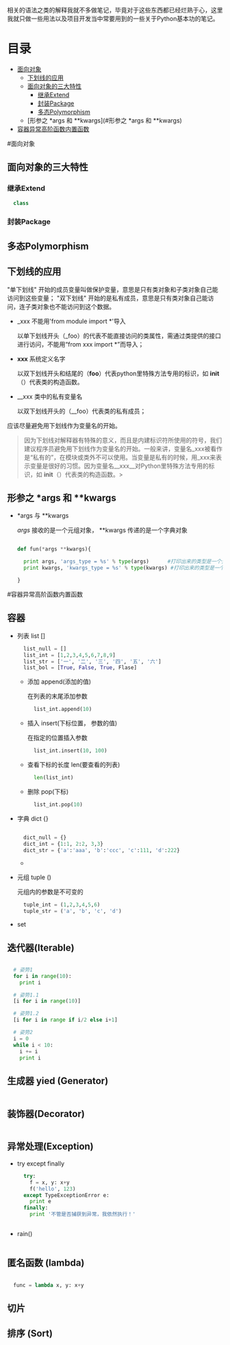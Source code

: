 相关的语法之类的解释我就不多做笔记，毕竟对于这些东西都已经烂熟于心，这里我就只做一些用法以及项目开发当中常要用到的一些关于Python基本功的笔记。
# 目录
  * [面向对象](#面向对象)
    * [下划线的应用](#下滑线的应用)
    * [面向对象的三大特性](#面向对象的三大特性)
      * [继承Extend](#继承Extend)
      * [封装Package](#封装Package)
      * [多态Polymorphism](#多态Polymorphism)
    * [形参之 *args 和 **kwargs](#形参之 *args 和 **kwargs)
  * [容器异常高阶函数内置函数](*容器异常高阶函数内置函数) 

#面向对象
  
## 面向对象的三大特性

### 继承Extend

 ```python
   class 
 ```

### 封装Package

## 多态Polymorphism

## 下划线的应用

  "单下划线" 开始的成员变量叫做保护变量，意思是只有类对象和子类对象自己能访问到这些变量；
  "双下划线" 开始的是私有成员，意思是只有类对象自己能访问，连子类对象也不能访问到这个数据。
  
  * _xxx  不能用'from module import *'导入
    
    以单下划线开头（_foo）的代表不能直接访问的类属性，需通过类提供的接口进行访问，不能用“from xxx import *”而导入；
  
  * __xxx__ 系统定义名字
    
    以双下划线开头和结尾的（__foo__）代表python里特殊方法专用的标识，如 __init__（）代表类的构造函数。
  
  * __xxx 类中的私有变量名
    
    以双下划线开头的（__foo）代表类的私有成员；

  应该尽量避免用下划线作为变量名的开始。

  > 因为下划线对解释器有特殊的意义，而且是内建标识符所使用的符号，我们建议程序员避免用下划线作为变量名的开始。一般来讲，变量名_xxx被看作是“私有的”，在模块或类外不可以使用。当变量是私有的时候，用_xxx来表示变量是很好的习惯。因为变量名__xxx__对Python里特殊方法专用的标识，如 __init__（）代表类的构造函数。>
  

  
## 形参之 *args 和 **kwargs

  * *args 与 **kwargs

    *args* 接收的是一个元组对象， **kwargs 传递的是一个字典对象

    ```python

    def fun(*args **kwargs){

      print args, 'args_type = %s' % type(args)      #打印出来的类型是一个元组对象
      print kwargs, 'kwargs_type = %s' % type(kwargs) #打印出来的类型是一个字典对象

    }

    ```  



#容器异常高阶函数内置函数

## 容器

  * 列表 list  []
      
    ```python
      list_null = []
      list_int = [1,2,3,4,5,6,7,8,9]
      list_str = ['一', '二', '三', '四', '五', '六']
      list_bol = [True, False, True, Flase]
    ```

    * 添加 append(添加的值) 

      在列表的末尾添加参数

      ```python
        list_int.append(10)
      ```
    
    * 插入 insert(下标位置， 参数的值)

      在指定的位置插入参数

      ```python
        list_int.insert(10, 100)
      ```
    
    * 查看下标的长度 len(要查看的列表)

      ```python
        len(list_int)
      ```

    * 删除 pop(下标)

      ```python
        list_int.pop(10)
      ```

  * 字典 dict  {}
  
    ```python

      dict_null = {}
      dict_int = {1:1, 2:2, 3,3}
      dict_str = {'a':'aaa', 'b':'ccc', 'c':111, 'd':222}

    ```

    *  

  * 元组 tuple ()

    元组内的参数是不可变的

    ```python
      tuple_int = (1,2,3,4,5,6)
      tuple_str = ('a', 'b', 'c', 'd')
    ```



  * set 




## 迭代器(Iterable)

 ```python

   # 姿势1
   for i in range(10):
     print i

   # 姿势1.1
   [i for i in range(10)]

   # 姿势1.2
   [i for i in range if i/2 else i+1]

   # 姿势2
   i = 0
   while i < 10:
     i += i
     print i 


 ```


## 生成器 yied (Generator)

  ```python

  
  ```
  
## 装饰器(Decorator)

  ```python
  
  ```
  
## 异常处理(Exception)
  
  * try except finally
  
    ```python
      try:
        f = x, y: x+y
        f('hello', 123)
      except TypeExceptionError e:
        print e
      finally:
        print '不管是否捕获到异常，我依然执行！'
  
    ```
  * rain()

    ```python

    ```


## 匿名函数 (lambda)
  
  ```python

    func = lambda x, y: x+y

  ```

## 切片

## 排序 (Sort)

